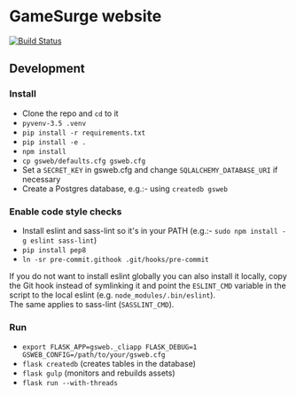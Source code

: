 # GameSurge website

[![Build Status](https://travis-ci.org/GameSurge/web.svg?branch=master)](https://travis-ci.org/GameSurge/web)

## Development

### Install

- Clone the repo and `cd` to it
- `pyvenv-3.5 .venv`
- `pip install -r requirements.txt`
- `pip install -e .`
- `npm install`
- `cp gsweb/defaults.cfg gsweb.cfg`
- Set a `SECRET_KEY` in gsweb.cfg and change `SQLALCHEMY_DATABASE_URI` if necessary
- Create a Postgres database, e.g.:- using `createdb gsweb`


### Enable code style checks

- Install eslint and sass-lint so it's in your PATH (e.g.:- `sudo npm install -g eslint sass-lint`)
- `pip install pep8`
- `ln -sr pre-commit.githook .git/hooks/pre-commit`

If you do not want to install eslint globally you can also install it locally,
copy the Git hook instead of symlinking it and point the `ESLINT_CMD` variable
in the script to the local eslint (e.g. `node_modules/.bin/eslint`).  
The same applies to sass-lint (`SASSLINT_CMD`).



### Run
- `export FLASK_APP=gsweb._cliapp FLASK_DEBUG=1 GSWEB_CONFIG=/path/to/your/gsweb.cfg`
- `flask createdb` (creates tables in the database)
- `flask gulp` (monitors and rebuilds assets)
- `flask run --with-threads`

